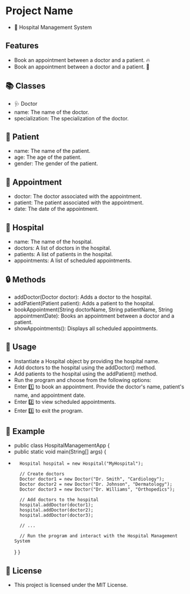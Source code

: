 
# Project Name

- 🏥 Hospital Management System

## Features

- Book an appointment between a doctor and a patient. 🔥
- Book an appointment between a doctor and a patient. 🚀


## 📚 Classes

- 🩺 Doctor
- name: The name of the doctor.
- specialization: The specialization of the doctor.

## 🏥 Patient
- name: The name of the patient.
- age: The age of the patient.
- gender: The gender of the patient.
## 📅 Appointment
- doctor: The doctor associated with the appointment.
- patient: The patient associated with the appointment.
- date: The date of the appointment.
## 🏥 Hospital
- name: The name of the hospital.
- doctors: A list of doctors in the hospital.
- patients: A list of patients in the hospital.
- appointments: A list of scheduled appointments.

## 🔒 Methods
- addDoctor(Doctor doctor): Adds a doctor to the hospital.
- addPatient(Patient patient): Adds a patient to the hospital.
- bookAppointment(String doctorName, String patientName, String appointmentDate): Books an appointment between a doctor and a patient.
- showAppointments(): Displays all scheduled appointments.
## 🚀 Usage
- Instantiate a Hospital object by providing the hospital name.
- Add doctors to the hospital using the addDoctor() method.
- Add patients to the hospital using the addPatient() method.
- Run the program and choose from the following options:
- Enter 1️⃣ to book an appointment. Provide the doctor's name, patient's name, and appointment date.
- Enter 2️⃣ to view scheduled appointments.
- Enter 3️⃣ to exit the program.

## 🌟 Example

-    public class HospitalManagementApp {
-    public static void main(String[] args) {
-       Hospital hospital = new Hospital("MyHospital");

        // Create doctors
        Doctor doctor1 = new Doctor("Dr. Smith", "Cardiology");
        Doctor doctor2 = new Doctor("Dr. Johnson", "Dermatology");
        Doctor doctor3 = new Doctor("Dr. Williams", "Orthopedics");

        // Add doctors to the hospital
        hospital.addDoctor(doctor1);
        hospital.addDoctor(doctor2);
        hospital.addDoctor(doctor3);

        // ...

        // Run the program and interact with the Hospital Management System
    }
}

## 📄 License
- This project is licensed under the MIT License.

